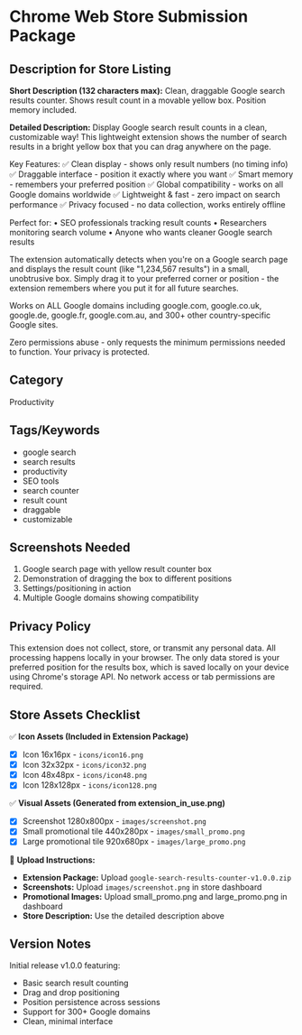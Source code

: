 # Chrome Web Store Submission Package

## Description for Store Listing

**Short Description (132 characters max):** Clean, draggable Google search results counter. Shows result count in a movable yellow box. Position memory included.

**Detailed Description:** Display Google search result counts in a clean, customizable way! This lightweight extension shows the number of search results in a bright yellow box that you can drag anywhere on the page.

Key Features: ✅ Clean display - shows only result numbers (no timing info) ✅ Draggable interface - position it exactly where you want ✅ Smart memory - remembers your preferred position ✅ Global compatibility - works on all Google domains worldwide ✅ Lightweight & fast - zero impact on search performance ✅ Privacy focused - no data collection, works entirely offline

Perfect for: • SEO professionals tracking result counts • Researchers monitoring search volume • Anyone who wants cleaner Google search results

The extension automatically detects when you're on a Google search page and displays the result count (like "1,234,567 results") in a small, unobtrusive box. Simply drag it to your preferred corner or position - the extension remembers where you put it for all future searches.

Works on ALL Google domains including google.com, google.co.uk, google.de, google.fr, google.com.au, and 300+ other country-specific Google sites.

Zero permissions abuse - only requests the minimum permissions needed to function. Your privacy is protected.

## Category

Productivity

## Tags/Keywords

- google search
- search results
- productivity
- SEO tools
- search counter
- result count
- draggable
- customizable

## Screenshots Needed

1. Google search page with yellow result counter box
2. Demonstration of dragging the box to different positions
3. Settings/positioning in action
4. Multiple Google domains showing compatibility

## Privacy Policy

This extension does not collect, store, or transmit any personal data. All processing happens locally in your browser. The only data stored is your preferred position for the results box, which is saved locally on your device using Chrome's storage API. No network access or tab permissions are required.

## Store Assets Checklist

✅ **Icon Assets (Included in Extension Package)**
- [x] Icon 16x16px - `icons/icon16.png`
- [x] Icon 32x32px - `icons/icon32.png`  
- [x] Icon 48x48px - `icons/icon48.png`
- [x] Icon 128x128px - `icons/icon128.png`

✅ **Visual Assets (Generated from extension_in_use.png)**
- [x] Screenshot 1280x800px - `images/screenshot.png`
- [x] Small promotional tile 440x280px - `images/small_promo.png`
- [x] Large promotional tile 920x680px - `images/large_promo.png`

📁 **Upload Instructions:**
- **Extension Package:** Upload `google-search-results-counter-v1.0.0.zip`
- **Screenshots:** Upload `images/screenshot.png` in store dashboard
- **Promotional Images:** Upload small_promo.png and large_promo.png in dashboard
- **Store Description:** Use the detailed description above

## Version Notes

Initial release v1.0.0 featuring:

- Basic search result counting
- Drag and drop positioning
- Position persistence across sessions
- Support for 300+ Google domains
- Clean, minimal interface
